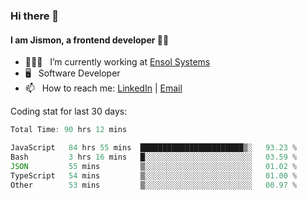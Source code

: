### Hi there 👋

#### I am Jismon, a frontend developer 👦🏻

- 🧑🏻‍💻   &nbsp; I’m currently working at <a href='https://www.ensolsystems.com/' target="_blank">Ensol Systems</a>
- 🖥   &nbsp; Software Developer
- 📫   &nbsp; How to reach me: <a href='https://www.linkedin.com/in/jismonthomas/'>LinkedIn</a> | <a href='mailto:hellojismonthomas@gmail.com'>Email</a>

Coding stat for last 30 days:
<!--START_SECTION:waka-->

```javascript
Total Time: 90 hrs 12 mins

JavaScript   84 hrs 55 mins  ███████████████████████▒░   93.23 %
Bash         3 hrs 16 mins   █░░░░░░░░░░░░░░░░░░░░░░░░   03.59 %
JSON         55 mins         ▒░░░░░░░░░░░░░░░░░░░░░░░░   01.02 %
TypeScript   54 mins         ▒░░░░░░░░░░░░░░░░░░░░░░░░   01.00 %
Other        53 mins         ▒░░░░░░░░░░░░░░░░░░░░░░░░   00.97 %
```

<!--END_SECTION:waka-->

<!--
**jismonthomas/jismonthomas** is a ✨ _special_ ✨ repository because its `README.md` (this file) appears on your GitHub profile.

Here are some ideas to get you started:

- 🔭 I’m currently working on ...
- 🌱 I’m currently learning ...
- 👯 I’m looking to collaborate on ...
- 🤔 I’m looking for help with ...
- 💬 Ask me about ...
- 📫 How to reach me: ...
- 😄 Pronouns: ...
- ⚡ Fun fact: ...
-->
